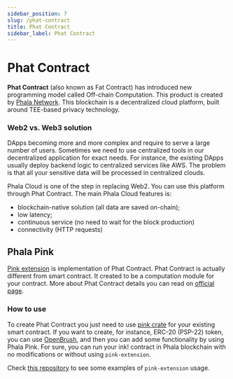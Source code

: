 ```yaml
---
sidebar_position: 7
slug: /phat-contract
title: Phat Contract
sidebar_label: Phat Contract
---
```


# Phat Contract

**Phat Contract** (also known as Fat Contract) has introduced new programming model called Off-chain Computation. This product is created by [Phala Network](https://www.phala.network/en/).
This blockchain is a decentralized cloud platform, built around TEE-based privacy technology.

### Web2 vs. Web3 solution

DApps becoming more and more complex and require to serve a large number of users.
Sometimes we need to use centralized tools in our decentralized application for exact needs. 
For instance, the existing DApps usually deploy backend logic to centralized services like AWS.
The problem is that all your sensitive data will be processed in centralized clouds.

Phala Cloud is one of the step in replacing Web2. You can use this platform through Phat Contract.
The main Phala Cloud features is:
- blockchain-native solution (all data are saved on-chain);
- low latency;
- continuous service (no need to wait for the block production)
- connectivity (HTTP requests)

## Phala Pink
[Pink extension](https://github.com/Phala-Network/phala-blockchain/tree/master/crates/pink) is implementation of Phat Contract.
Phat Contract is actually different from smart contract. It created to be a computation module for your contract.
More about Phat Contract details you can read on [official page](https://wiki.phala.network/en-us/build/general/intro/).

### How to use
To create Phat Contract you just need to use [pink crate](https://crates.io/crates/pink-extension) for your existing smart contract.
If you want to create, for instance, ERC-20 (PSP-22) token, you can use [OpenBrush](/OpenBrush/smart-contracts/psp22), and then you can add some
functionality by using Phala Pink. For sure, you can run your ink! contract in Phala blockchain with no modifications
or without using `pink-extension`.

Check [this repository](https://github.com/Phala-Network/phat-contract-examples) to see some examples of `pink-extension` usage.
